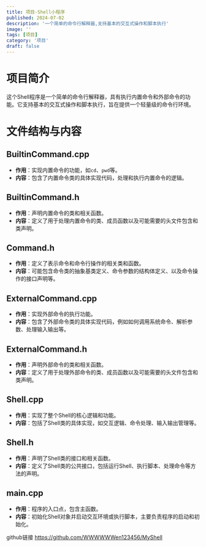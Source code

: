 ```yaml
---
title: 项目-Shell小程序
published: 2024-07-02
description: '一个简单的命令行解释器,支持基本的交互式操作和脚本执行'
image: ''
tags: [项目]
category: '项目'
draft: false 
---
```


# 项目简介

这个Shell程序是一个简单的命令行解释器，具有执行内置命令和外部命令的功能。它支持基本的交互式操作和脚本执行，旨在提供一个轻量级的命令行环境。

# 文件结构与内容

## BuiltinCommand.cpp
- **作用**：实现内置命令的功能，如`cd`、`pwd`等。
- **内容**：包含了内置命令类的具体实现代码，处理和执行内置命令的逻辑。

## BuiltinCommand.h
- **作用**：声明内置命令的类和相关函数。
- **内容**：定义了用于处理内置命令的类、成员函数以及可能需要的头文件包含和类声明。

## Command.h
- **作用**：定义了表示命令和命令行操作的相关类和函数。
- **内容**：可能包含命令类的抽象基类定义、命令参数的结构体定义、以及命令操作的接口声明等。

## ExternalCommand.cpp
- **作用**：实现外部命令的执行功能。
- **内容**：包含了外部命令类的具体实现代码，例如如何调用系统命令、解析参数、处理输入输出等。

## ExternalCommand.h
- **作用**：声明外部命令的类和相关函数。
- **内容**：定义了用于处理外部命令的类、成员函数以及可能需要的头文件包含和类声明。

## Shell.cpp
- **作用**：实现了整个Shell的核心逻辑和功能。
- **内容**：包括了Shell类的具体实现，如交互逻辑、命令处理、输入输出管理等。

## Shell.h
- **作用**：声明了Shell类的接口和相关函数。
- **内容**：定义了Shell类的公共接口，包括运行Shell、执行脚本、处理命令等方法的声明。

## main.cpp
- **作用**：程序的入口点，包含主函数。
- **内容**：初始化Shell对象并启动交互环境或执行脚本，主要负责程序的启动和初始化。

github链接 https://github.com/WWWWWWen123456/MyShell